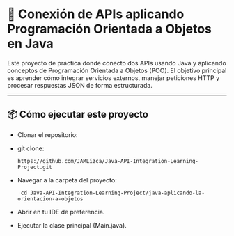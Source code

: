# 🚀 Conexión de APIs aplicando Programación Orientada a Objetos en Java

Este proyecto de práctica donde conecto dos APIs usando Java y aplicando conceptos de Programación Orientada a Objetos (POO).
El objetivo principal es aprender cómo integrar servicios externos, manejar peticiones HTTP y procesar respuestas JSON de forma estructurada.

----

## 📦 Cómo ejecutar este proyecto

-  Clonar el repositorio:

- git clone:       
        
      https://github.com/JAMLizca/Java-API-Integration-Learning-Project.git

- Navegar a la carpeta del proyecto:


       cd Java-API-Integration-Learning-Project/java-aplicando-la-orientacion-a-objetos


- Abrir en tu IDE de preferencia.


- Ejecutar la clase principal (Main.java).

